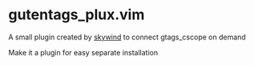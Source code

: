 # gutentags_plux.vim
A small plugin created by [skywind](https://github.com/skywind3000/vim/blob/master/plugin/gutentags_plus.vim) to connect gtags_cscope on demand

Make it a plugin for easy separate installation
